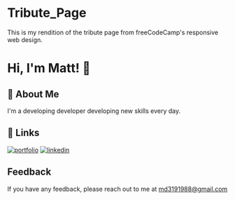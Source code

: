
# Tribute_Page
This is my rendition of the tribute page from freeCodeCamp's responsive web design.


# Hi, I'm Matt! 👋


## 🚀 About Me
I'm a developing developer developing new skills every day.


## 🔗 Links
[![portfolio](https://img.shields.io/badge/my_portfolio-000?style=for-the-badge&logo=ko-fi&logoColor=white)](https://mdipietro22.github.io/MattDipietroPMP/#projects)
[![linkedin](https://img.shields.io/badge/linkedin-0A66C2?style=for-the-badge&logo=linkedin&logoColor=white)](https://www.linkedin.com/in/mattdipietropmp/)


## Feedback

If you have any feedback, please reach out to me at md3191988@gmail.com

